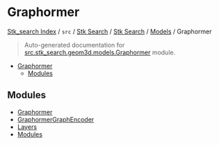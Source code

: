 # Graphormer

[Stk_search Index](../../../../../README.md#stk_search-index) / `src` / [Stk Search](../../../index.md#stk-search) / [Stk Search](../../../index.md#stk-search) / [Models](../index.md#models) / Graphormer

> Auto-generated documentation for [src.stk_search.geom3d.models.Graphormer](https://github.com/mohammedazzouzi15/STK_search/blob/main/src/stk_search/geom3d/models/Graphormer/__init__.py) module.

- [Graphormer](#graphormer)
  - [Modules](#modules)

## Modules

- [Graphormer](./graphormer.md)
- [GraphormerGraphEncoder](./graphormer_graph_encoder.md)
- [Layers](layers/index.md)
- [Modules](modules/index.md)